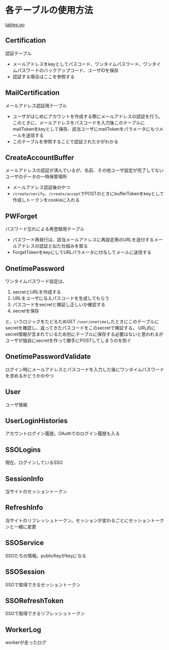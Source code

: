 # 各テーブルの使用方法

[tables.go](../api/database/tables.go)

## Certification

認証テーブル

- メールアドレスをkeyとしてパスコード、ワンタイムパスワード、ワンタイムパスワードのバックアップコード、ユーザIDを保存
- 認証する場合はここを参照する

## MailCertification

メールアドレス認証用テーブル

- ユーザがはじめにアカウントを作成する際にメールアドレスの認証を行う。このときに、メールアドレスをパスコードを入力後このテーブルにmailTokenをkeyとして保存、該当ユーザにmailTokenをパラメータにもつメールを送信する
- このテーブルを参照することで認証されたかがわかる

## CreateAccountBuffer

メールアドレスの認証が済んでいるが、名前、その他ユーザ設定が完了してないユーザのデータの一時保管場所

- メールアドレス認証後のやつ
- `/create/verify`、`/create/accept`でPOSTのときにbufferTokenをkeyとして作成しトークンをcookieに入れる

## PWForget

パスワード忘れによる再登録用テーブル

- パスワード再発行は、該当メールアドレスに再設定用のURLを送付するメールアドレスの認証と似た仕組みを取る
- ForgetTokenをkeyにしてURLパラメータに付与してメールに送信する

## OnetimePassword

ワンタイムパスワード設定は、

1. secretとURLを作成する
2. URLをユーザに与えパスコードを生成してもらう
3. パスコードをsecretと検証し正しいか確認する
4. secretを保存

と、いうロジックをたどるためGET `/user/onetime`したときにこのテーブルにsecretを確認し、返ってきたパスコードをこのsecretで検証する。
URL内にsecret情報が含まれているため別にテーブルに保存する必要はないと思われるがユーザが独自にsecretを作って勝手にPOSTしてしまうのを防ぐ

## OnetimePasswordValidate

ログイン時にメールアドレスとパスコードを入力した後にワンタイムパスワードを求めるかどうかのやつ

## User

ユーザ情報

## UserLoginHistories

アカウントログイン履歴。OAuthでのログイン履歴も入る

## SSOLogins

現在、ログインしているSSO

## SessionInfo

当サイトのセッショントークン

## RefreshInfo

当サイトのリフレッシュトークン。セッションが変わるごとにセッショントークンと一緒に変更

## SSOService

SSOたちの情報。publicKeyがkeyになる

## SSOSession

SSOで取得できるセッショントークン

## SSORefreshToken

SSOで取得できるリフレッシュトークン

## WorkerLog

workerが走ったログ
